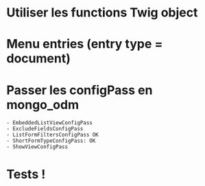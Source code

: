 # Utiliser les functions Twig object

# Menu entries (entry type = document)

# Passer les configPass en mongo_odm
    - EmbeddedListViewConfigPass
    - ExcludeFieldsConfigPass
    - ListFormFiltersConfigPass OK
    - ShortFormTypeConfigPass: OK
    - ShowViewConfigPass

# Tests !
